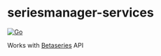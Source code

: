 # seriesmanager-services

[![Go](https://github.com/1-irdA/seriesmanager-services/actions/workflows/go.yml/badge.svg)](https://github.com/1-irdA/seriesmanager-services/actions/workflows/go.yml)

Works with [Betaseries](https://www.betaseries.com) API

